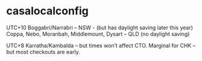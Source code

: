 # casalocalconfig

UTC+10
Boggabri/Narrabri – NSW  -  (but has daylight saving later this year) 
Coppa, Nebo, Moranbah, Middlemount, Dysart – QLD (no daylight saving)

UTC+8
Karratha/Kambalda – but times won’t affect CTO.  Marginal for CHK – but most checkouts are early.
